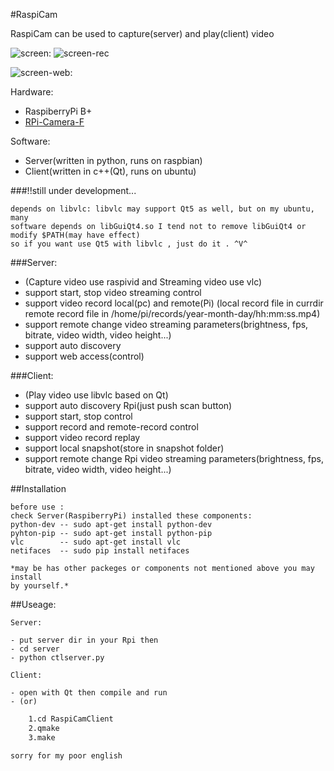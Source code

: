 #RaspiCam

RaspiCam can be used to capture(server) and play(client) video

![screen:](https://raw.githubusercontent.com/tlhc/RaspiCam/master/client/pics/demo_client.png)
![screen-rec](https://raw.githubusercontent.com/tlhc/RaspiCam/master/client/pics/recplay.png)


![screen-web:](https://raw.githubusercontent.com/tlhc/RaspiCam/master/client/pics/web.png)

Hardware:

 - RaspiberryPi B+
 - [RPi-Camera-F](http://www.waveshare.net/shop/RPi-Camera-F.htm)
    
Software:

 - Server(written in python, runs on raspbian)
 - Client(written in c++(Qt), runs on ubuntu)

###!!still under development...

    depends on libvlc: libvlc may support Qt5 as well, but on my ubuntu, many
    software depends on libGuiQt4.so I tend not to remove libGuiQt4 or modify $PATH(may have effect)
    so if you want use Qt5 with libvlc , just do it . ^V^

###Server:

 - (Capture video use raspivid and Streaming video use vlc)
 - support start, stop video streaming control
 - support video record local(pc) and remote(Pi) 
   (local record file in currdir remote record file in /home/pi/records/year-month-day/hh:mm:ss.mp4)
 - support remote change video streaming parameters(brightness, fps, bitrate, video width, video height...)
 - support auto discovery
 - support web access(control)
    
###Client:

 - (Play video use libvlc based on Qt)
 - support auto discovery Rpi(just push scan button)
 - support start, stop control
 - support record and remote-record control
 - support video record replay
 - support local snapshot(store in snapshot folder)
 - support remote change Rpi video streaming parameters(brightness, fps, bitrate, video width, video height...)


##Installation

    before use :
    check Server(RaspiberryPi) installed these components:
    python-dev -- sudo apt-get install python-dev
    pyhton-pip -- sudo apt-get install python-pip
    vlc        -- sudo apt-get install vlc
    netifaces  -- sudo pip install netifaces

    *may be has other packeges or components not mentioned above you may install 
    by yourself.*

##Useage:

    Server:

    - put server dir in your Rpi then
    - cd server
    - python ctlserver.py

    Client:

    - open with Qt then compile and run
    - (or) 
```bash
    1.cd RaspiCamClient
    2.qmake
    3.make
```



    sorry for my poor english
